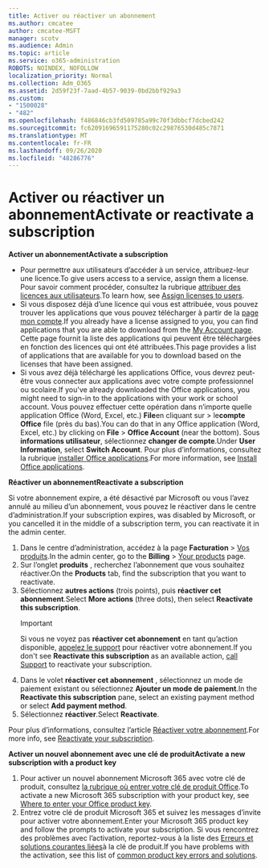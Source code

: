 ```yaml
---
title: Activer ou réactiver un abonnement
ms.author: cmcatee
author: cmcatee-MSFT
manager: scotv
ms.audience: Admin
ms.topic: article
ms.service: o365-administration
ROBOTS: NOINDEX, NOFOLLOW
localization_priority: Normal
ms.collection: Adm_O365
ms.assetid: 2d59f23f-7aad-4b57-9039-0bd2bbf929a3
ms.custom:
- "1500028"
- "482"
ms.openlocfilehash: f486846cb3fd509785a99c70f3dbbcf7dcbed242
ms.sourcegitcommit: fc62091696591175280c02c29876530d485c7871
ms.translationtype: MT
ms.contentlocale: fr-FR
ms.lasthandoff: 09/26/2020
ms.locfileid: "48286776"
---
```

# <a name="activate-or-reactivate-a-subscription"></a><span data-ttu-id="861e6-102">Activer ou réactiver un abonnement</span><span class="sxs-lookup"><span data-stu-id="861e6-102">Activate or reactivate a subscription</span></span>

<span data-ttu-id="861e6-103">**Activer un abonnement**</span><span class="sxs-lookup"><span data-stu-id="861e6-103">**Activate a subscription**</span></span>

- <span data-ttu-id="861e6-104">Pour permettre aux utilisateurs d’accéder à un service, attribuez-leur une licence.</span><span class="sxs-lookup"><span data-stu-id="861e6-104">To give users access to a service, assign them a license.</span></span> <span data-ttu-id="861e6-105">Pour savoir comment procéder, consultez la rubrique [attribuer des licences aux utilisateurs](https://docs.microsoft.com/microsoft-365/admin/manage/assign-licenses-to-users).</span><span class="sxs-lookup"><span data-stu-id="861e6-105">To learn how, see [Assign licenses to users](https://docs.microsoft.com/microsoft-365/admin/manage/assign-licenses-to-users).</span></span>
- <span data-ttu-id="861e6-106">Si vous disposez déjà d’une licence qui vous est attribuée, vous pouvez trouver les applications que vous pouvez télécharger à partir de la [page mon compte](https://portal.office.com/account/#installs).</span><span class="sxs-lookup"><span data-stu-id="861e6-106">If you already have a license assigned to you, you can find applications that you are able to download from the [My Account page](https://portal.office.com/account/#installs).</span></span> <span data-ttu-id="861e6-107">Cette page fournit la liste des applications qui peuvent être téléchargées en fonction des licences qui ont été attribuées.</span><span class="sxs-lookup"><span data-stu-id="861e6-107">This page provides a list of applications that are available for you to download based on the licenses that have been assigned.</span></span>
- <span data-ttu-id="861e6-108">Si vous avez déjà téléchargé les applications Office, vous devrez peut-être vous connecter aux applications avec votre compte professionnel ou scolaire.</span><span class="sxs-lookup"><span data-stu-id="861e6-108">If you've already downloaded the Office applications, you might need to sign-in to the applications with your work or school account.</span></span> <span data-ttu-id="861e6-109">Vous pouvez effectuer cette opération dans n’importe quelle application Office (Word, Excel, etc.) **File**en cliquant sur  >  le**compte Office** file (près du bas).</span><span class="sxs-lookup"><span data-stu-id="861e6-109">You can do that in any Office application (Word, Excel, etc.) by clicking on **File** > **Office Account** (near the bottom).</span></span> <span data-ttu-id="861e6-110">Sous **informations utilisateur**, sélectionnez **changer de compte**.</span><span class="sxs-lookup"><span data-stu-id="861e6-110">Under **User Information**, select **Switch Account**.</span></span> <span data-ttu-id="861e6-111">Pour plus d’informations, consultez la rubrique [installer Office applications](https://docs.microsoft.com/microsoft-365/admin/setup/install-applications).</span><span class="sxs-lookup"><span data-stu-id="861e6-111">For more information, see [Install Office applications](https://docs.microsoft.com/microsoft-365/admin/setup/install-applications).</span></span>

<span data-ttu-id="861e6-112">**Réactiver un abonnement**</span><span class="sxs-lookup"><span data-stu-id="861e6-112">**Reactivate a subscription**</span></span>

<span data-ttu-id="861e6-113">Si votre abonnement expire, a été désactivé par Microsoft ou vous l’avez annulé au milieu d’un abonnement, vous pouvez le réactiver dans le centre d’administration.</span><span class="sxs-lookup"><span data-stu-id="861e6-113">If your subscription expires, was disabled by Microsoft, or you cancelled it in the middle of a subscription term, you can reactivate it in the admin center.</span></span>
  
1. <span data-ttu-id="861e6-114">Dans le centre d’administration, accédez à la page **Facturation** > [Vos produits](https://go.microsoft.com/fwlink/p/?linkid=842054).</span><span class="sxs-lookup"><span data-stu-id="861e6-114">In the admin center, go to the **Billing** > [Your products](https://go.microsoft.com/fwlink/p/?linkid=842054) page.</span></span>
2. <span data-ttu-id="861e6-115">Sur l’onglet **produits** , recherchez l’abonnement que vous souhaitez réactiver.</span><span class="sxs-lookup"><span data-stu-id="861e6-115">On the **Products** tab, find the subscription that you want to reactivate.</span></span>
3. <span data-ttu-id="861e6-116">Sélectionnez **autres actions** (trois points), puis **réactiver cet abonnement**.</span><span class="sxs-lookup"><span data-stu-id="861e6-116">Select **More actions** (three dots), then select **Reactivate this subscription**.</span></span>
    > [!IMPORTANT]
    > <span data-ttu-id="861e6-117">Si vous ne voyez pas **réactiver cet abonnement** en tant qu’action disponible, [appelez le support](https://docs.microsoft.com/microsoft-365/admin/contact-support-for-business-products) pour réactiver votre abonnement.</span><span class="sxs-lookup"><span data-stu-id="861e6-117">If you don't see **Reactivate this subscription** as an available action, [call Support](https://docs.microsoft.com/microsoft-365/admin/contact-support-for-business-products) to reactivate your subscription.</span></span>
4. <span data-ttu-id="861e6-118">Dans le volet **réactiver cet abonnement** , sélectionnez un mode de paiement existant ou sélectionnez **Ajouter un mode de paiement**.</span><span class="sxs-lookup"><span data-stu-id="861e6-118">In the **Reactivate this subscription** pane, select an existing payment method or select **Add payment method**.</span></span>
5. <span data-ttu-id="861e6-119">Sélectionnez **réactiver**.</span><span class="sxs-lookup"><span data-stu-id="861e6-119">Select **Reactivate**.</span></span>

<span data-ttu-id="861e6-120">Pour plus d’informations, consultez l’article [Réactiver votre abonnement](https://docs.microsoft.com/microsoft-365/commerce/subscriptions/reactivate-your-subscription).</span><span class="sxs-lookup"><span data-stu-id="861e6-120">For more info, see [Reactivate your subscription](https://docs.microsoft.com/microsoft-365/commerce/subscriptions/reactivate-your-subscription).</span></span>

<span data-ttu-id="861e6-121">**Activer un nouvel abonnement avec une clé de produit**</span><span class="sxs-lookup"><span data-stu-id="861e6-121">**Activate a new subscription with a product key**</span></span>

1. <span data-ttu-id="861e6-122">Pour activer un nouvel abonnement Microsoft 365 avec votre clé de produit, consultez [la rubrique où entrer votre clé de produit Office](https://support.office.com/article/where-to-enter-your-office-product-key-0a82e5ae-739e-4b92-a6f4-2ec780c185db).</span><span class="sxs-lookup"><span data-stu-id="861e6-122">To activate a new Microsoft 365 subscription with your product key, see [Where to enter your Office product key](https://support.office.com/article/where-to-enter-your-office-product-key-0a82e5ae-739e-4b92-a6f4-2ec780c185db).</span></span>
2. <span data-ttu-id="861e6-123">Entrez votre clé de produit Microsoft 365 et suivez les messages d’invite pour activer votre abonnement.</span><span class="sxs-lookup"><span data-stu-id="861e6-123">Enter your Microsoft 365 product key and follow the prompts to activate your subscription.</span></span> <span data-ttu-id="861e6-124">Si vous rencontrez des problèmes avec l’activation, reportez-vous à la liste des [Erreurs et solutions courantes liées](https://docs.microsoft.com/microsoft-365/commerce/product-key-errors-and-solutions)à la clé de produit.</span><span class="sxs-lookup"><span data-stu-id="861e6-124">If you have problems with the activation, see this list of [common product key errors and solutions](https://docs.microsoft.com/microsoft-365/commerce/product-key-errors-and-solutions).</span></span>